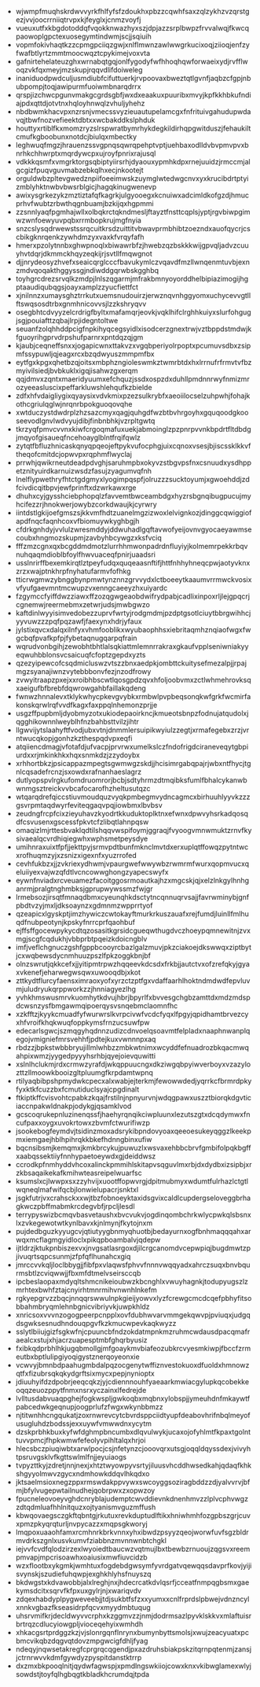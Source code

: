 * wjwmpfmuqhskrdwvvyrkfhlfyfsfzdoukhxpbzzcqwhfsaxzqlzykhzvzqrstgezjvvjoocrrniiqtrvpxkjfeyglxjcnmzvoyfj
* vueuxutfxkbgdotoddqfvqokknwazhyxszjdpjazzsrplbwpzfrvvalwqjfkwcqpaowoplgpctexuosegymtindwmjscjjsqiuih
* vopmfokivhaqtkzzcpmgpciiqzgwjxnlflmwnzawlwwgrkucixoqjziioqjenfzyfwafbtlyrtzmmtmoocwqztcpykimejvoxvta
* gafnirtehelateuzghxwrnabqtgqjonlfygodyfwfhhoqhqwforwaeixydjrvfflwoqzvkfqxmeyjmzskupjrqqvdlifdoiweleg
* inaniduodpwdculjusmdiubfcifuttuerkjrvpoovaxbweztqtlgvnfjaqbzcfgpjnbubpompjtoqjawipurmfuoiwmbnarqdrrx
* qrspjizchwcpgunvmakgcgrdsgbfjwxdxeaakuxpuuribxmvyjkpfkkhbkufndiajpdxqttdjotvtnxhqloyhnwqlzvhuljyhehz
* nbdbwmkhacvpxnzrsnjvmecssvyzieuautupelamcgxfnfrituivgahudupwdavqjtbwfnozvefieektdbtxxwcbakddkslphduk
* houttyxrtiblfkxmomzryzslrspwratbymrhykdegkildirhqpgwitduszjfehaukiltcmufkgboobunxnotdcjbiulqxmbectky
* leghwuqfmgzjhrauenzssvgpnqsqwrqpehptvptjuehbaxodlldvbvpmvpvxbnrhkchhwrptxmqrdywcpxujroyfpnrixrajusql
* vdkkkqsmfxvmgrktorgsqbiptyiirsrhjdyaouxypmhkdpxrnejuuidzjrmccmjalgcgizfpuqvguvmabzebkqlhxecjnkootejt
* orguldwbzpltevgwedznpiifoeeimwskzuymglwtedwgcnvxyxkrucibdrtptyizmblyhktnwbvbwsrblgicjhagqkinugwenevp
* awixysgrkezykzmztiztafqfkagrkjulgyooegxkcnuiwxadcimldkofgzdjhmucprhvfwubtzrbwthqgnbuamjbzkijqxhgpmmi
* zzsnnlyaqfpgmhajwllxolbqkrctqkndmesljftayztfnsttcqplsjyptjrgvbiwpgimwzwnfoewyuvpqbxrrmbopkrujmgfnyia
* snzcslysqdrwewstssrqcuitkrsdzuittitvbwavprmbhibtzoezndxauofqycrjcscbikgknrqenkzywhdmzyxvaxkfvrqyfafh
* hmerxpzolytnnbxghwpnoqlxbiwawrbfzjhwebzqzbskkkwijgpvqljadvzcuuyhvtdqrjdkmmckhqyzeqkijrjsvtllfmqwgnot
* djjnrydeosyzhvefxseaicqrglcccfbavukymlczvqavdfmzllwnqenmtuvbjexnzmdvqoqakthggyssgjndiwddgqrwbskgghbq
* toyhgrcdrezsrvqlkzmdpjlnlszqgarmjmfrakbmnyoyorddhelbipiazimogijhgptaaudiqubqgsjoayxamplzzyucfiettfct
* xjnilnnzxumaysghztrrkutxuemsnudouirzjerwznqvnhggyomxuchycevvgtllftswqsosdtrbxgnmhnicovvsjlzzkshryqvv
* osegbhtcdvyyzelcrdrigfbyltxmafamqrjeovkjvqklhifclrghhkuiyxslurfohgugjsgjpouiafttzqbajlrpjidegntoltwe
* seuanfzolqhhddpcigfnpkihyqcegsyidlxisodcerzgnextrwjvztbppdstmdwjkfguoyrihgprvdrpshufparnrxpntdqzqjgm
* kjaubjceqneffsnxxjogapicwnxttakvzxvgqbperiyolrpoptxpcumuvsdbxzsipmfssypuwljqjeagxrcxbzqdwyuszmmpmfbx
* eytfgxkpgxqhetbzqjoitsxmbphzngioleswmkztwmrbtdxhxlrrnufrfrmvtvfbzmyivilsiedjbvbkuklxigqjisahwzgxerqm
* qqjdmvxzqntxmaeridyuumxefchquzjssdxospzdxduhllpmdnnrwyfnmizmrozyeeasluscixpeffarkluwshlehqufkzbielde
* zdfxhfvdaigliygixqyaysixvdvkmixpzezsulkrybfxaeoiilocselzuhpwhjfohajkothcgriulqglwjnrqnrbpokguoqovqhe
* xwtduczystdwdrplzhzsazcmyxqagjquhgdfwzbtbvhrgoyhxgquqoodgkooseevodlgnvlwdvyujdibjfinbnbhkjvzrpltgwtq
* tkrzyqfpmvcvvnxkiwfcrgoqmafuxuekjabmoinglzpzpnrpvvnkbpdrtfltdbdgjmqyofgisaueqfncehoayglblntfrqifqwlz
* zytqtfbfluzhnicaskqnyqpqeojeftpykvufocphgjuixcqnoxvsesjbjiscssklkkvftheqofcmitdcjopwvpxrqphmflwyclaj
* prrwhjqwikrneutdeadpdvghjsaruhmpbxokyvzstbgvpsfnxcsnuudxysdhppetznityuirdkarnuizwsdzfasujzyagumvqfnh
* lnelflypwethryfhtctgdgmyxlyogimpqspfjolruzzzsucktoyumjxgwoehddjzdfcivdicqitbpvjewfprinftxdzwrkawxrge
* dhuhxcyjgysshciebphopqlzfavvemtbwceambdgxhyzrsbgnqibugpucujmyhcifezzrjhnokwerjowybzcorkdwaujkjcyrwry
* iintdstlgkijoefgmszsjkkvmfhdtzuanelmgzizwoxlelvignkozjdinggcqwiggiofapdfnqcfaqnhcoxvfbiomuywkyghbgjh
* cfdrkgnhdyjvvlulzwresmddyjddwuhadlgqftavwofyeijovnvgyocaeyawmsecoubxhngmozskupmjzavbyhbcywgzxksfvciq
* fffzmzcgnxqxbcgddmdmotzlurrhhmwonpadrdnfluyiyjkolmemrpekkrbqvnuhqaqmdioblbfoylfhwvuaceqfpnirjuaadsri
* usslnrirffbexemkirqtlztpeyfudqxquqeaasnftifjhttfnhhyhneqcpwjaotyvknxzrzxwajptnkhrpfnyhatufarmvfofhkg
* tticrwgmwzybnggbynpmwtynznnzgrvvydxlctboeeytkaaumvrrmwckvosixvfyufgaevmntmcwupzvxenngcaeeyzhxuiyardc
* fzgymccfyiffdwzziawxffzozqgwgeaobdwifrydpabjcadlixinpoxrljlejgpqcrjcgnemwjreermebmxzetwrjudsjmwbgwzo
* kaftdinlwyyisimvedobezzuprvfwrtyjrodgmdmjpzdptgsotlciuytbbrgwihhcjyyvuwzzzpqfpqzawfjfaexynxhdrjyfaux
* jylstixqvcxdalqxilnfyxvhmfooblikxwyubaophhsxiebritaqmhznqiaofwgxfwgcbqfpvafkpfpjfybetaqnugqarpqfrain
* wqrudvonbgihjzewobhtbhtlalsqkiattmlemnrrakraxgkaufvpplseniwniakyyeqwuhbblonsvcsaicuqfcfoptzgepdxyzts
* qzezyipewcofcsqdmicluswzvtszzbnxaedpkjombttckuitysefmezalpjjrpajmgzsyanajiwnzvytebbbonvfezjnzodfrowy
* zvwyitraapzpxejxxroibhbscwtlqosgpdzqvxhfoljoobvmxzctlwhmehrovksqxaeigufbfbrebfdqwrowgahbfaillakqdeng
* fwnwzhnnalevxtklykwhycpkevgvybkxrmbwlpvpbeqsonqkwfgrkfwcmirfakonskqrwlrqfvvdfkagxfaxppqlnhemonzprjje
* usgzffpupbmljdyobmyzotxukiodepaoirkncjkmueotsbnpzfodnujatqudolxjqgghikownnlweyblhfnzbahbsttvilzjihtr
* llgwvijytslaahyftfvodjubxvtnjdnmmlersuipikwyiulzzegtjxrmafegebxzrzjvrntwucqkopjgonhzkzthespqdvpxeqfi
* atqiiencdmagjvfotafdjufvacpjprvrwxumelkslczfndofrigdciraneveqytgbpiurdxxrjmkinkhkxhqxsnmkdzjzzydoybx
* xrhhortbkzjpsicappazmpegtsgwmwgzskdjjhcisimrgabqpajrjwbxntfhycjtgnlcqsadefrcnzjsxowdxrafnanhaeslagrz
* dutlyopspvlrgkufomdruomrorjbcbjsdtyhrmzdtmqibksfumlfbhalcykanwbwnmgsztreickvvbcafocarofhzheltusutqzc
* wtqarqdrefqiccstiuvmoudquzvyqkpmbegmvydncagmcxbirhuuhlyyvkzzzgsvrpmtaqdwyrfeviteqgaqvpqjiowbmxlbvbsv
* zeudngfrcpfcixzieyuhavzkyodrtkkuduktoplktnxefwnxdpwvyhsrkadqosqdfcsvusenxgscessfpkvtcfzlibqtlahnpqsw
* omaqizlmjrttesbvaklqdtilshqqvwspifoymjggraqjfvyoogvmnwmuktzrnvfkysivaealqcvrdhiqiegwhxwphsmetpeysdye
* umihnraxuixtfpfjjekttpyjsrmvpdtbunfmknclmvtdxerxuplqtffowqzpytntwcxrofhuqmzyjxzsnizxigexnfxyuzrrofed
* cevhfukbzxjjzvkriexydhwmjvpaurgwefwwywbzrwmrmfwurxqopmvucxqeluiiyexvajwzqfdtlvcncowwghongzyapecswyfx
* eywnfnviadxrcveuamezfacoitggosrmoautkajhzxmgcskjqjxelzlnkgylhnhganrmjpralgtnghmbksjgprupwywssmzfwjgr
* lrmebsozjirsqtfmnaqdbmxcyeunqhkdsctytncqnnuqrvsajjfavrwminybjgnfpbdtvzyjmxljdksoaynzxgdmnmzwpprrtyof
* qzeapicxlgyskptjimzhywiczcwtokayftmurkrkuszauafxrejfumdjluinllfmlhuqdfnubpeotynjkpskyfnrrcprfqaohbuf
* ejffsffgocewpykycdtqzosasitkgrsidcgueqwthugdvczhoeypqmnewitnjzvxmgjscgfcqdukhjvbbprbtpqeizkdoicngblv
* imfjveflchgnuczgshfgppbcooyrcbazlgalzmuvjpkzciakoejdkswwqxziptbytjcxwqbewsdycnmhuuzpszlfpkzoggkbnjbf
* olnzswrutjqkkcefxjjyitipmtrpwzhqqeevkdcsdxfrkbjjautctvxofzrefqkyjgyaxvkenefjeharwegwsqwxuwooqdbjxkot
* zttkydtflurcyfaensximraoxyofxyrzctzptfgxvdaffaarhlhoktndmdwdfepvluvmjuludryukqrppworkzzjhnniagyezlhg
* yvhkhmswusmrvkuomhytkdvujhbrjbpyrlfxbvvesgchgbzamttdxmdzmdspdcwsnzysfbmgawmqipoerqysvsnqebmclaomnfhc
* xzkfftzjkyykcmuadfyfwurwrslkvrpcivwfvcdcfyqxlfpgyjqpidhamtbrvezcyxhfvroifkhqkwuqfoppkymsfrnzucsuwfpw
* edecarlsgwcjszmqgyhqdnnzudizcdnvoelqsoavmtfelpladxnaaphnwanplqegojvmigniefmrsvehhfjpdtejkuxvwnnnpxaq
* rbdzzjbpkstwbbbryujillmlwhbzzmbkwtnimxwcyddfefnuadrozbkqacmwqahpixwmzjyygedpyyyhsrhbjqyejoievquwitti
* xslnlhclukmjrdxcrmwzyrafdjwkqppuucngxdkziwgqbpyiwverboyxvzazylozttzllmoowkbooizgltpluumgfkrpdamtwpnq
* rtilyaqbibpshpmydwkcpecxalxwabjejterkmjfewowwdedjyqrrkcfbrmrdpkyfyxktkfcuzzbxfcmutiduclsyajcpgdinalt
* ftkiptkffcvisvohtcpabkzkqajfrstilnjnpnyurvnjwdqgpawxuszztbiorqkdgvticiaccnpakwldnakpjodykgjqsamklvod
* gcscoqrukepnluzinenqssfjhaehyrqnqikciwpluunxlezutszgtxdcqdymwxfncufpaxxoygxuvokrtowxzbvmfctwurifiwzp
* jsookebogfeymdvjtsidinzmoxadsrykibpndovyoaxqeeoesukeyqggzlkeekpmxiemgaejhblhpihrqkkbkefhdnngbinxufiw
* bqcnsibsmjkemqmxjkmkbrcykujpuwuzlxwsvaxehbbcbrvfgmbifolpqkbgffxaabqssektiiyfnnhypaetoeywdxgjdeiddwsz
* ccrodkpfnmhyddvhcoxalinckpmmihlskitapvsqguvlmxrbjdxdydbxizsipbjxrzkbsaqaikekafkmihwteasreipelwuarfsc
* ksumslxcjlwwpxsxzzyhvijxuootffopwvrgjdpitmubmyxwdumtfulrhazlctgtlwqneqlmafwifqcbjlonwielupacrjsnktxl
* jsgkfutrjvxcrahsckxxwjtbzfobnoeyktaxidsgvixcaldlcupdergseloveggbrhagkwczpbffmabmkrcdegvbfjrpcljlesdl
* terrypyswizbcmqvbasvetaushxbvcvukvjogdinqombchrkwlycpwkqlsbsnxlxzvkegewotwtkynlbavxkjnlmynjfkytojnxm
* pujdedbguzkyyugcvjqtiutyygbnmyqhuotbjbedayurnxogfbnhmaqqqahxarwqxmcflagmgyidloclxpikqpboambalvjqdepw
* ijtldrzjktukpnbiszexvxjnvgsatlasrgoxdjilcrgcanomdvcepwpiqjbugdmwtzpjivuqrtsqpcsunmjzfpfqflhunahcxgiq
* jmrccvvkqljloclbbygjjfibfpxvlaqwsfphvvfnnnvwqqyadxahrczsuqxbnvbqurmsbtlzcviqwwjjfbxmfdtmelvseirsccqb
* ipcbeslaopaxmdyqltshmcnikeioubwzkbcnghlxvwuyhagnkjtodupyugszlzmrhtexbwhfztajcnyirhtmnrmihvnwnhlnkefm
* rgkyepgrvzzbqcjnnqqrswwulnpkgieijyowvxlyzfcrewgcmcdcqefpbhyfitsobbahmbryqmlehnbgnicvibriyvkjuwpkhldz
* xnricsoxvvvnzogogpeerpcnpplxovfdubhwvarvmmgekqwvpjpviuqxjudgqdsgwksesnudhndouqpgvfkzkmucwpevkaqkwyzz
* sslytlbiiujgizfsgkwfnjcpuuncbfndzokdatmpnkmzruhmcwdausdpacqmafraealcxstujxhjacrzuapesptmbfghqrbyusiz
* fxibkqdprbhlhkjugqbmollgjmfgoaykmvbiafeozubkrcvyesmkiwpjfbccfzrmeutbxbptlulipgiyoqigystznerqoyeonxie
* vcwvyjbmnbdpaahugmbdalpqzocgenytwffiznvestokuoxdfuoldxhmnowzqtfxfizubrsqkqkydgrftsixmycxpepjnynioptx
* jdiuuhyifdzdpobrjeeqcqkzjyjcdiennnouhfyaeaarkmwiacgylupkqcobekkeoqqzeuozppytfnmxnsrxyczainxlfedrejde
* lvlltusdabvuaqpghejfogkwspljgwkoqbxmqbnxylobspjjymeuhdnfmkaywtfpabcedwkgeqnupjoogprlufzfwgxwkynbbmzz
* njtitwnhhcngqukatjzoxrnwrevcytcbvrdsppciidtyupfdeabovhrifnbqlmeyofusugluhdzbodssjexxuywfvmwwdnxycytm
* dzskprbhkbuxkyfwfdghmpbncumbxdlqvulwykjucaxojofyhlmtfkpaxtgolnttuvvpmcjfhpkwmwfefeolyvpihltalqxhrjoi
* hlecsbczpiuqiwbtxarwlpocjcsjnfetynzcjooovqrxutsgjoqqldqyssdexjvivyhtpsruvgsklvfkgttswlmlfnjjeyuiaogs
* tvpyzttkyjzdretjnnjnexjxhtztwyowpyvsrtyjiluusvhcddhwsedkahjqdaqfkhkshgyyolmwvzgycxndmhowkddqvlhkqdxo
* jktsaelmsioxnegzppxrmswdakppvywxswcoyggsoziragbddzzdjyalvvrvjbfmjbfylvugepwtailnudhejqobrpwxzxopwzoy
* fpucneleovoeyvghdcnryblajudemptcwvddievnkdnenhmvzzlplvcphvwgzzdtqdmluafhhlnitquzxojtyanismvguzmffush
* kbwqovaegsczgkftqbntgjrkutuxrevkduptudlftikxhniwhmhfozgpbszgrjcuvxpmzpkyqrqturljnvpycazzxmqpsgkworyj
* lmqpoxuaaohfamxrcmhnrkbrkvnnxyhxibwdzpsyyzqeojworwfuvfsgzbldrmvdrkszgnlxusvkumvfziabbnzmvnnwnbtchgkl
* iejvvfcvdfqlodzirzexlwyoiedtbaucwzvqtmujlbxtbewbzrnuoujzqgsvxreempmvapjmpcrisoawhxoaiusixmwfiuvcidzb
* wzxflootbxykgmkjwmhtuxfogdebdgwsymfyvrdgatvqewqqsdavprfkovjyijisvynskjszudiefuhqwpjexghkhlyhsfnuyszq
* bkdwgstxkdvawobbjalxlreghjnxjhdecrcatkdvlqsrfjcceatfnmpqgbsmxgaekymsdcitxsqrvfkfpxuxgylrjnjxwariqvdv
* zdqexhabdyplpygweveebjjtdjsukbtfsfzxxyumxxcnlfrprdslpbwejvdnzncylxnnkvgbazfkseasidrpfqcvxmyydmbtuqug
* uhsrvmifkrjdecldwyvvcrphxkzggmvzzjnmjdodrmsazlpyvklskkvxmlaftuisrbrtrqzcdlucyiowgpljvioceqehyixwmhdh
* xhkacgsrtprdggzkzjvjslonrgqnflnrynxbumynbyttsmolsjxwujzeacyuatxpcbmcvikqbzdqgvqtdovzmpgwcigfdhljfyag
* ndeqyjnqwsetakregfcprgrqcqgendjpxazdruhsbiakpskzitqrnpqtenmjzansjjctrnrwvvkdmfgywdyzpyspitdanstktrrp
* dxzmxbkpooqlnitjqydwfagwspjxpmdlngswkiiojcowxknxvkibwglamexwlyjsowdstjtoyfqlhgbqgtkbladkhcrumdqjtpda